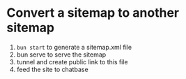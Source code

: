 # Convert a sitemap to another sitemap

1. `bun start` to generate a sitemap.xml file
2. bun serve to serve the sitemap
3. tunnel and create public link to this file
4. feed the site to chatbase
